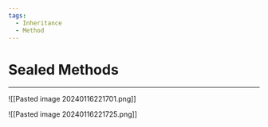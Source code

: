 ```yaml
---
tags:
  - Inheritance
  - Method
---
```


# Sealed Methods
---

![[Pasted image 20240116221701.png]]

![[Pasted image 20240116221725.png]]















